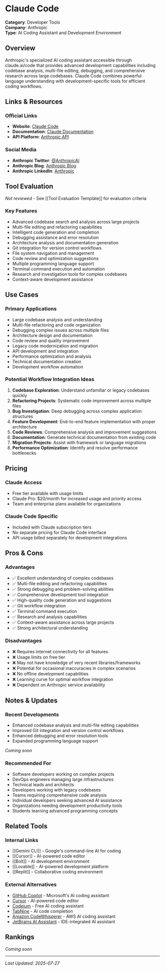 # Claude Code

**Category**: Developer Tools  
**Company**: Anthropic  
**Type**: AI Coding Assistant and Development Environment  

## Overview

Anthropic's specialized AI coding assistant accessible through claude.ai/code that provides advanced development capabilities including codebase analysis, multi-file editing, debugging, and comprehensive research across large codebases. Claude Code combines powerful language understanding with development-specific tools for efficient coding workflows.

## Links & Resources

### Official Links
- **Website**: [Claude Code](https://claude.ai/code)
- **Documentation**: [Claude Documentation](https://docs.anthropic.com/)
- **API Platform**: [Anthropic API](https://console.anthropic.com/)

### Social Media
- **Anthropic Twitter**: [@AnthropicAI](https://twitter.com/AnthropicAI)
- **Anthropic Blog**: [Anthropic Blog](https://www.anthropic.com/news)
- **Anthropic LinkedIn**: [Anthropic](https://www.linkedin.com/company/anthropicai)

## Tool Evaluation

*Not reviewed* - See [[Tool Evaluation Template]] for evaluation criteria

### Key Features
- Advanced codebase search and analysis across large projects
- Multi-file editing and refactoring capabilities
- Intelligent code generation and completion
- Debugging assistance and error resolution
- Architecture analysis and documentation generation
- Git integration for version control workflows
- File system navigation and management
- Code review and optimization suggestions
- Multiple programming language support
- Terminal command execution and automation
- Research and investigation tools for complex codebases
- Context-aware development assistance

## Use Cases

### Primary Applications
- Large codebase analysis and understanding
- Multi-file refactoring and code organization
- Debugging complex issues across multiple files
- Architecture design and documentation
- Code review and quality improvement
- Legacy code modernization and migration
- API development and integration
- Performance optimization and analysis
- Technical documentation creation
- Development workflow automation

### Potential Workflow Integration Ideas
1. **Codebase Exploration**: Understand unfamiliar or legacy codebases quickly
2. **Refactoring Projects**: Systematic code improvement across multiple files
3. **Bug Investigation**: Deep debugging across complex application structures
4. **Feature Development**: End-to-end feature implementation with proper architecture
5. **Code Reviews**: Comprehensive analysis and improvement suggestions
6. **Documentation**: Generate technical documentation from existing code
7. **Migration Projects**: Assist with framework or language migrations
8. **Performance Optimization**: Identify and resolve performance bottlenecks

## Pricing

### Claude Access
- Free tier available with usage limits
- Claude Pro: $20/month for increased usage and priority access
- Team and enterprise plans available for organizations

### Claude Code Specific
- Included with Claude subscription tiers
- No separate pricing for Claude Code interface
- API usage billed separately for development integrations

## Pros & Cons

### Advantages
- ✅ Excellent understanding of complex codebases
- ✅ Multi-file editing and refactoring capabilities
- ✅ Strong debugging and problem-solving abilities
- ✅ Comprehensive development tool integration
- ✅ High-quality code generation and suggestions
- ✅ Git workflow integration
- ✅ Terminal command execution
- ✅ Research and analysis capabilities
- ✅ Context-aware assistance across large projects
- ✅ Strong architectural understanding

### Disadvantages
- ❌ Requires internet connectivity for all features
- ❌ Usage limits on free tier
- ❌ May not have knowledge of very recent libraries/frameworks
- ❌ Potential for occasional inaccuracies in complex scenarios
- ❌ No offline development capabilities
- ❌ Learning curve for optimal workflow integration
- ❌ Dependent on Anthropic service availability

## Notes & Updates

### Recent Developments
- Enhanced codebase analysis and multi-file editing capabilities
- Improved Git integration and version control workflows
- Enhanced debugging and error resolution tools
- Expanded programming language support

*Coming soon*

### Recommended For
- Software developers working on complex projects
- DevOps engineers managing large infrastructures
- Technical leads and architects
- Developers working with legacy codebases
- Teams requiring comprehensive code analysis
- Individual developers seeking advanced AI assistance
- Organizations needing development productivity tools
- Students learning advanced programming concepts

## Related Tools

### Internal Links
- [[Gemini CLI]] - Google's command-line AI for coding
- [[Cursor]] - AI-powered code editor
- [[Bolt]] - AI development environment
- [[Lovable]] - AI-powered development platform
- [[Replit]] - Collaborative coding environment

### External Alternatives
- [GitHub Copilot](https://github.com/features/copilot) - Microsoft's AI coding assistant
- [Cursor](https://cursor.sh) - AI-powered code editor
- [Codeium](https://codeium.com) - Free AI coding assistant
- [TabNine](https://tabnine.com) - AI code completion
- [Amazon CodeWhisperer](https://aws.amazon.com/codewhisperer/) - AWS AI coding assistant
- [JetBrains AI Assistant](https://www.jetbrains.com/ai/) - IDE-integrated AI assistant

## Rankings

*Coming soon*

---

*Last Updated: 2025-07-27*